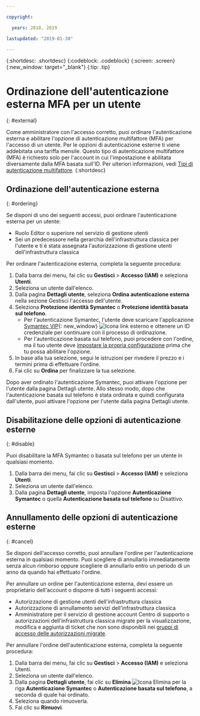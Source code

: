 ```yaml
---

copyright:

  years: 2018, 2019

lastupdated: "2019-01-30"

---
```


{:shortdesc: .shortdesc}
{:codeblock: .codeblock}
{:screen: .screen}
{:new_window: target="_blank"}
{:tip: .tip}

# Ordinazione dell'autenticazione esterna MFA per un utente
{: #external}

Come amministratore con l'accesso corretto, puoi ordinare l'autenticazione esterna e abilitare l'opzione di autenticazione multifattore (MFA) per l'accesso di un utente. Per le opzioni di autenticazione esterne ti viene addebitata una tariffa mensile. Questo tipo di autenticazione multifattore (MFA) è richiesto solo per l'account in cui l'impostazione è abilitata diversamente dalla MFA basata sull'ID. Per ulteriori informazioni, vedi [Tipi di autenticazione multifattore](/docs/iam?topic=iam-types#types).
{:shortdesc}

## Ordinazione dell'autenticazione esterna
{: #ordering}

Se disponi di uno dei seguenti accessi, puoi ordinare l'autenticazione esterna per un utente:

* Ruolo Editor o superiore nel servizio di gestione utenti
* Sei un predecessore nella gerarchia dell'infrastruttura classica per l'utente e ti è stata assegnata l'autorizzazione di gestione utenti dell'infrastruttura classica

Per ordinare l'autenticazione esterna, completa la seguente procedura:

1. Dalla barra dei menu, fai clic su **Gestisci** &gt; **Accesso (IAM)** e seleziona **Utenti**.
2. Seleziona un utente dall'elenco.
3. Dalla pagina **Dettagli utente**, seleziona **Ordina autenticazione esterna** nella sezione Gestisci l'accesso dell'utente.
4. Seleziona **Protezione identità Symantec** o **Protezione identità basata sul telefono**.
    * Per l'autenticazione Symantec, l'utente deve scaricare l'applicazione [Symantec VIP](https://vip.symantec.com/){: new_window} ![Icona link esterno](../icons/launch-glyph.svg) e ottenere un ID credenziale per continuare con il processo di ordinazione.
    * Per l'autenticazione basata sul telefono, puoi procedere con l'ordine, ma il tuo utente deve [impostare la propria configurazione](/docs/account?topic=account-third-party-MFA#third-party-MFA) prima che tu possa abilitare l'opzione.
5. In base alla tua selezione, segui le istruzioni per rivedere il prezzo e i termini prima di effettuare l'ordine.
6. Fai clic su **Ordina** per finalizzare la tua selezione.

Dopo aver ordinato l'autenticazione Symantec, puoi attivare l'opzione per l'utente dalla pagina Dettagli utente. Allo stesso modo, dopo che l'autenticazione basata sul telefono è stata ordinata e quindi configurata dall'utente, puoi attivare l'opzione per l'utente dalla pagina Dettagli utente.

## Disabilitazione delle opzioni di autenticazione esterne
{: #disable}

Puoi disabilitare la MFA Symantec o basata sul telefono per un utente in qualsiasi momento.

1. Dalla barra dei menu, fai clic su **Gestisci** &gt; **Accesso (IAM)** e seleziona **Utenti**.
2. Seleziona un utente dall'elenco.
3. Dalla pagina **Dettagli utente**, imposta l'opzione **Autenticazione Symantec** o quella **Autenticazione basata sul telefono** su Disattivo.

## Annullamento delle opzioni di autenticazione esterne
{: #cancel}

Se disponi dell'accesso corretto, puoi annullare l'ordine per l'autenticazione esterna in qualsiasi momento. Puoi scegliere di annullarlo immediatamente senza alcun rimborso oppure scegliere di annullarlo entro un periodo di un anno da quando hai effettuato l'ordine.

Per annullare un ordine per l'autenticazione esterna, devi essere un proprietario dell'account o disporre di tutti i seguenti accessi:

* Autorizzazione di gestione utenti dell'infrastruttura classica
* Autorizzazione di annullamento servizi dell'infrastruttura classica
* Amministratore per il servizio di gestione account Centro di supporto o autorizzazioni dell'infrastruttura classica migrate per la visualizzazione, modifica e aggiunta di ticket che non sono disponibili nei [gruppi di accesso delle autorizzazioni migrate](/docs/iam?topic=iam-predefined#predefined).

Per annullare l'ordine dell'autenticazione esterna, completa la seguente procedura:

1. Dalla barra dei menu, fai clic su **Gestisci** &gt; **Accesso (IAM)** e seleziona Utenti.
2. Seleziona un utente dall'elenco.
3. Dalla pagina **Dettagli utente**, fai clic su **Elimina** ![Icona Elimina](../icons/icon_trash.svg) per la riga **Autenticazione Symantec** o **Autenticazione basata sul telefono**, a seconda di quale hai ordinato.
4. Seleziona quando rimuoverla.
5. Fai clic su **Rimuovi**.
